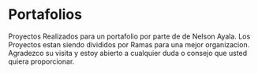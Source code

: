 # Portafolios
Proyectos Realizados para un portafolio por parte de de Nelson Ayala.
Los Proyectos estan siendo divididos por Ramas para una mejor organizacion.
Agradezco su visita y estoy abierto a cualquier duda o consejo que usted quiera proporcionar.
